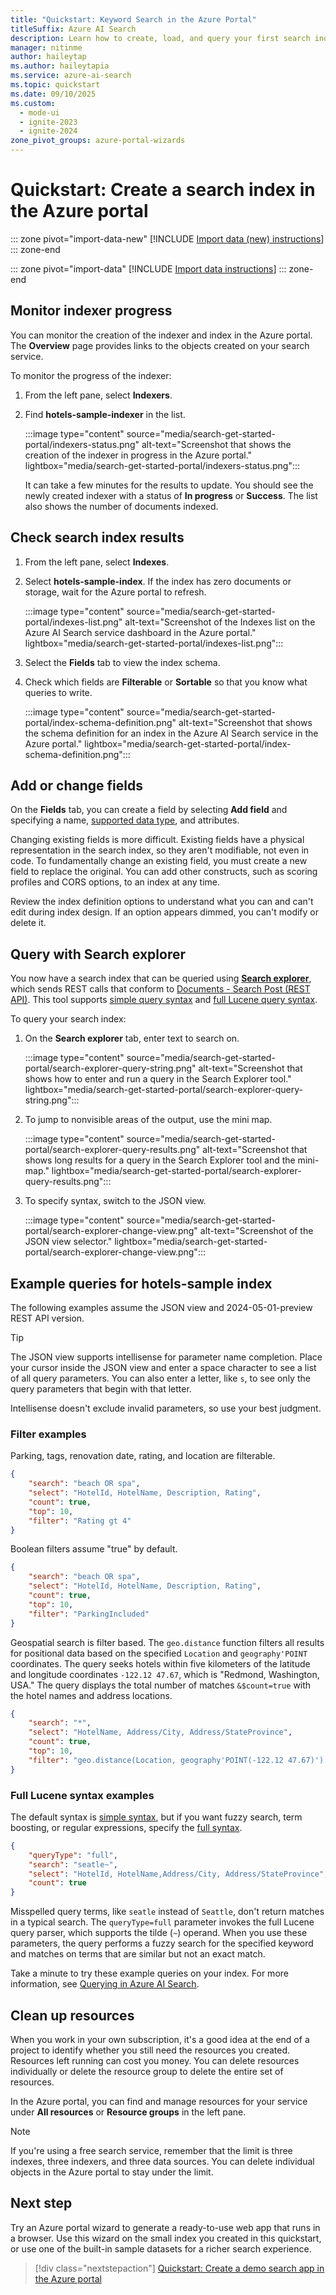 ```yaml
---
title: "Quickstart: Keyword Search in the Azure Portal"
titleSuffix: Azure AI Search
description: Learn how to create, load, and query your first search index using an import wizard in the Azure portal. This quickstart uses a fictitious hotel dataset for sample data.
manager: nitinme
author: haileytap
ms.author: haileytapia
ms.service: azure-ai-search
ms.topic: quickstart
ms.date: 09/10/2025
ms.custom:
  - mode-ui
  - ignite-2023
  - ignite-2024
zone_pivot_groups: azure-portal-wizards
---
```


# Quickstart: Create a search index in the Azure portal

::: zone pivot="import-data-new"
[!INCLUDE [Import data (new) instructions](includes/quickstarts/search-get-started-portal-new-wizard.md)]
::: zone-end

::: zone pivot="import-data"
[!INCLUDE [Import data instructions](includes/quickstarts/search-get-started-portal-old-wizard.md)]
::: zone-end

## Monitor indexer progress

You can monitor the creation of the indexer and index in the Azure portal. The **Overview** page provides links to the objects created on your search service.

To monitor the progress of the indexer:

1. From the left pane, select **Indexers**.

1. Find **hotels-sample-indexer** in the list.

   :::image type="content" source="media/search-get-started-portal/indexers-status.png" alt-text="Screenshot that shows the creation of the indexer in progress in the Azure portal." lightbox="media/search-get-started-portal/indexers-status.png":::

   It can take a few minutes for the results to update. You should see the newly created indexer with a status of **In progress** or **Success**. The list also shows the number of documents indexed.

## Check search index results

1. From the left pane, select **Indexes**.

1. Select **hotels-sample-index**. If the index has zero documents or storage, wait for the Azure portal to refresh.

   :::image type="content" source="media/search-get-started-portal/indexes-list.png" alt-text="Screenshot of the Indexes list on the Azure AI Search service dashboard in the Azure portal." lightbox="media/search-get-started-portal/indexes-list.png":::

1. Select the **Fields** tab to view the index schema.

1. Check which fields are **Filterable** or **Sortable** so that you know what queries to write.

   :::image type="content" source="media/search-get-started-portal/index-schema-definition.png" alt-text="Screenshot that shows the schema definition for an index in the Azure AI Search service in the Azure portal." lightbox="media/search-get-started-portal/index-schema-definition.png":::

## Add or change fields

On the **Fields** tab, you can create a field by selecting **Add field** and specifying a name, [supported data type](/rest/api/searchservice/supported-data-types), and attributes.

Changing existing fields is more difficult. Existing fields have a physical representation in the search index, so they aren't modifiable, not even in code. To fundamentally change an existing field, you must create a new field to replace the original. You can add other constructs, such as scoring profiles and CORS options, to an index at any time.

Review the index definition options to understand what you can and can't edit during index design. If an option appears dimmed, you can't modify or delete it.

## Query with Search explorer

You now have a search index that can be queried using [**Search explorer**](search-explorer.md), which sends REST calls that conform to [Documents - Search Post (REST API)](/rest/api/searchservice/documents/search-post?view=rest-searchservice-2024-05-01-preview&preserve-view=true). This tool supports [simple query syntax](/rest/api/searchservice/simple-query-syntax-in-azure-search) and [full Lucene query syntax](/rest/api/searchservice/lucene-query-syntax-in-azure-search).

To query your search index:

1. On the **Search explorer** tab, enter text to search on.

   :::image type="content" source="media/search-get-started-portal/search-explorer-query-string.png" alt-text="Screenshot that shows how to enter and run a query in the  Search Explorer tool." lightbox="media/search-get-started-portal/search-explorer-query-string.png":::

1. To jump to nonvisible areas of the output, use the mini map.

   :::image type="content" source="media/search-get-started-portal/search-explorer-query-results.png" alt-text="Screenshot that shows long results for a query in the Search Explorer tool and the mini-map." lightbox="media/search-get-started-portal/search-explorer-query-results.png":::

1. To specify syntax, switch to the JSON view.

   :::image type="content" source="media/search-get-started-portal/search-explorer-change-view.png" alt-text="Screenshot of the JSON view selector." lightbox="media/search-get-started-portal/search-explorer-change-view.png":::

## Example queries for hotels-sample index

The following examples assume the JSON view and 2024-05-01-preview REST API version.

> [!TIP]
> The JSON view supports intellisense for parameter name completion. Place your cursor inside the JSON view and enter a space character to see a list of all query parameters. You can also enter a letter, like `s`, to see only the query parameters that begin with that letter.
> 
> Intellisense doesn't exclude invalid parameters, so use your best judgment.

### Filter examples

Parking, tags, renovation date, rating, and location are filterable.

```json
{
    "search": "beach OR spa",
    "select": "HotelId, HotelName, Description, Rating",
    "count": true,
    "top": 10,
    "filter": "Rating gt 4"
}
```

Boolean filters assume "true" by default.

```json
{
    "search": "beach OR spa",
    "select": "HotelId, HotelName, Description, Rating",
    "count": true,
    "top": 10,
    "filter": "ParkingIncluded"
}
```

Geospatial search is filter based. The `geo.distance` function filters all results for positional data based on the specified `Location` and `geography'POINT` coordinates. The query seeks hotels within five kilometers of the latitude and longitude coordinates `-122.12 47.67`, which is "Redmond, Washington, USA." The query displays the total number of matches `&$count=true` with the hotel names and address locations.

```json
{
    "search": "*",
    "select": "HotelName, Address/City, Address/StateProvince",
    "count": true,
    "top": 10,
    "filter": "geo.distance(Location, geography'POINT(-122.12 47.67)') le 5"
}
```

### Full Lucene syntax examples

The default syntax is [simple syntax](query-simple-syntax.md), but if you want fuzzy search, term boosting, or regular expressions, specify the [full syntax](query-lucene-syntax.md).

```json
{
    "queryType": "full",
    "search": "seatle~",
    "select": "HotelId, HotelName,Address/City, Address/StateProvince",
    "count": true
}
```

Misspelled query terms, like `seatle` instead of `Seattle`, don't return matches in a typical search. The `queryType=full` parameter invokes the full Lucene query parser, which supports the tilde (`~`) operand. When you use these parameters, the query performs a fuzzy search for the specified keyword and matches on terms that are similar but not an exact match.

Take a minute to try these example queries on your index. For more information, see [Querying in Azure AI Search](search-query-overview.md).

## Clean up resources

When you work in your own subscription, it's a good idea at the end of a project to identify whether you still need the resources you created. Resources left running can cost you money. You can delete resources individually or delete the resource group to delete the entire set of resources.

In the Azure portal, you can find and manage resources for your service under **All resources** or **Resource groups** in the left pane.

> [!NOTE]
> If you're using a free search service, remember that the limit is three indexes, three indexers, and three data sources. You can delete individual objects in the Azure portal to stay under the limit.

## Next step

Try an Azure portal wizard to generate a ready-to-use web app that runs in a browser. Use this wizard on the small index you created in this quickstart, or use one of the built-in sample datasets for a richer search experience.

> [!div class="nextstepaction"]
> [Quickstart: Create a demo search app in the Azure portal](search-create-app-portal.md)
